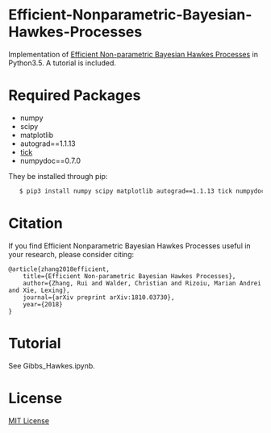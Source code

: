 # Efficient-Nonparametric-Bayesian-Hawkes-Processes
Implementation of [Efficient Non-parametric Bayesian Hawkes Processes](https://arxiv.org/abs/1810.03730) in Python3.5. A tutorial is included.

# Required Packages
 - numpy
 - scipy
 - matplotlib
 - autograd==1.1.13
 - [tick](https://github.com/X-DataInitiative/tick)
 - numpydoc==0.7.0
 
They be installed through pip:
```bash
   $ pip3 install numpy scipy matplotlib autograd==1.1.13 tick numpydoc==0.7.0
```

# Citation
If you find Efficient Nonparametric Bayesian Hawkes Processes useful in your research, please consider citing:

    @article{zhang2018efficient,
    	title={Efficient Non-parametric Bayesian Hawkes Processes},
    	author={Zhang, Rui and Walder, Christian and Rizoiu, Marian Andrei and Xie, Lexing},
    	journal={arXiv preprint arXiv:1810.03730},
    	year={2018}
    }
    
# Tutorial
See Gibbs_Hawkes.ipynb.

# License
[MIT License](https://github.com/RuiZhang2016/Efficient-Nonparametric-Bayesian-Hawkes-Processes/blob/master/LICENSE)